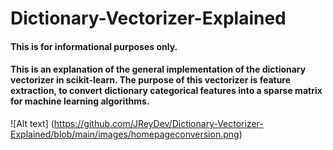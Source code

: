 # Dictionary-Vectorizer-Explained

#### This is for informational purposes only.
#### This is an explanation of the general implementation of the dictionary vectorizer in scikit-learn. The purpose of this vectorizer is feature extraction, to convert dictionary categorical features into a sparse matrix for machine learning algorithms. 

![Alt text] (https://github.com/JReyDev/Dictionary-Vectorizer-Explained/blob/main/images/homepageconversion.png)
